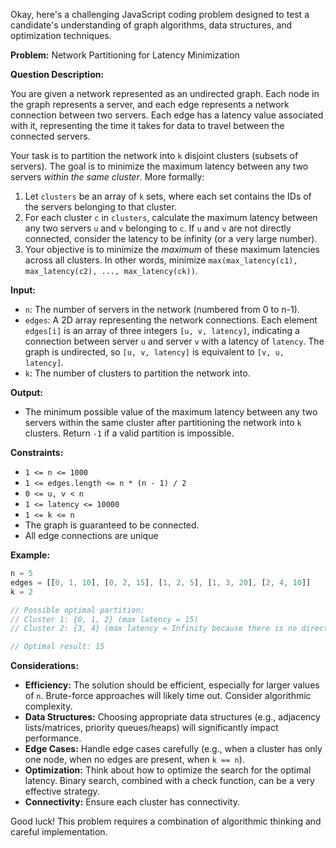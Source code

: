 Okay, here's a challenging JavaScript coding problem designed to test a candidate's understanding of graph algorithms, data structures, and optimization techniques.

**Problem:** Network Partitioning for Latency Minimization

**Question Description:**

You are given a network represented as an undirected graph. Each node in the graph represents a server, and each edge represents a network connection between two servers. Each edge has a latency value associated with it, representing the time it takes for data to travel between the connected servers.

Your task is to partition the network into `k` disjoint clusters (subsets of servers). The goal is to minimize the maximum latency between any two servers *within the same cluster*. More formally:

1.  Let `clusters` be an array of `k` sets, where each set contains the IDs of the servers belonging to that cluster.
2.  For each cluster `c` in `clusters`, calculate the maximum latency between any two servers `u` and `v` belonging to `c`. If `u` and `v` are not directly connected, consider the latency to be infinity (or a very large number).
3.  Your objective is to minimize the *maximum* of these maximum latencies across all clusters.  In other words, minimize `max(max_latency(c1), max_latency(c2), ..., max_latency(ck))`.

**Input:**

*   `n`: The number of servers in the network (numbered from 0 to n-1).
*   `edges`: A 2D array representing the network connections. Each element `edges[i]` is an array of three integers `[u, v, latency]`, indicating a connection between server `u` and server `v` with a latency of `latency`. The graph is undirected, so `[u, v, latency]` is equivalent to `[v, u, latency]`.
*   `k`: The number of clusters to partition the network into.

**Output:**

*   The minimum possible value of the maximum latency between any two servers within the same cluster after partitioning the network into `k` clusters.  Return `-1` if a valid partition is impossible.

**Constraints:**

*   `1 <= n <= 1000`
*   `1 <= edges.length <= n * (n - 1) / 2`
*   `0 <= u, v < n`
*   `1 <= latency <= 10000`
*   `1 <= k <= n`
*   The graph is guaranteed to be connected.
*   All edge connections are unique

**Example:**

```javascript
n = 5
edges = [[0, 1, 10], [0, 2, 15], [1, 2, 5], [1, 3, 20], [2, 4, 10]]
k = 2

// Possible optimal partition:
// Cluster 1: {0, 1, 2} (max latency = 15)
// Cluster 2: {3, 4} (max latency = Infinity because there is no direct edge between 3 and 4)

// Optimal result: 15
```

**Considerations:**

*   **Efficiency:** The solution should be efficient, especially for larger values of `n`.  Brute-force approaches will likely time out. Consider algorithmic complexity.
*   **Data Structures:** Choosing appropriate data structures (e.g., adjacency lists/matrices, priority queues/heaps) will significantly impact performance.
*   **Edge Cases:** Handle edge cases carefully (e.g., when a cluster has only one node, when no edges are present, when `k == n`).
*   **Optimization:** Think about how to optimize the search for the optimal latency.  Binary search, combined with a check function, can be a very effective strategy.
*   **Connectivity:** Ensure each cluster has connectivity.

Good luck! This problem requires a combination of algorithmic thinking and careful implementation.
